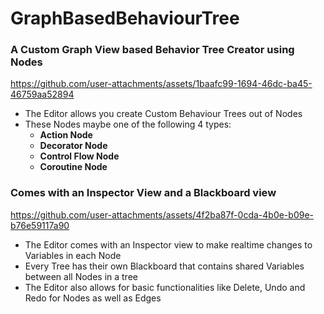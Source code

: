 # GraphBasedBehaviourTree

### A Custom Graph View based Behavior Tree Creator using Nodes

https://github.com/user-attachments/assets/1baafc99-1694-46dc-ba45-46759aa52894

- The Editor allows you create Custom Behaviour Trees out of Nodes
- These Nodes maybe one of the following 4 types:
  - **Action Node**
  - **Decorator Node**
  - **Control Flow Node**
  - **Coroutine Node**

### Comes with an Inspector View and a Blackboard view 

https://github.com/user-attachments/assets/4f2ba87f-0cda-4b0e-b09e-b76e59117a90

- The Editor comes with an Inspector view to make realtime changes to Variables in each Node
- Every Tree has their own Blackboard that contains shared Variables between all Nodes in a tree
- The Editor also allows for basic functionalities like Delete, Undo and Redo for Nodes as well as Edges
